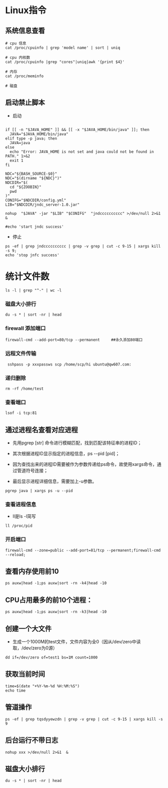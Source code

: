 # Linux指令

## 系统信息查看
```
# cpu 信息
cat /proc/cpuinfo | grep 'model name' | sort | uniq

# cpu 内核数
cat /proc/cpuinfo |grep "cores"|uniq|awk '{print $4}'

# 内存
cat /proc/meminfo

# 磁盘

```

## 启动禁止脚本
* 启动
```

if [[ -n "$JAVA_HOME" ]] && [[ -x "$JAVA_HOME/bin/java" ]]; then
  JAVA="$JAVA_HOME/bin/java"
elif type -p java; then
  JAVA=java
else
  echo "Error: JAVA_HOME is not set and java could not be found in PATH." 1>&2
  exit 1
fi

NDC="${BASH_SOURCE-$0}"
NDC="$(dirname "${NDC}")"
NDCDIR="$(
  cd "${ZOOBIN}"
  pwd
)"
CONIFG="$NDCDIR/config.yml"
LIB="$NDCDIR/jndc_server-1.0.jar"

nohup  "$JAVA" -jar "$LIB" "$CONIFG"  "jndcccccccccc" >/dev/null 2>&1  &

#echo 'start jndc success'
```

* 停止
```
ps -ef | grep jndcccccccccc | grep -v grep | cut -c 9-15 | xargs kill -s 9;
echo 'stop jnfc success'
```

# 统计文件数
```
ls -l | grep "^-" | wc -l
```

### 磁盘大小排行
```
du -s * | sort -nr | head
```

### firewall 添加端口
```
firewall-cmd --add-port=80/tcp --permanent     ##永久添加80端口 
```

### 远程文件传输
```
 sshpass -p xxxpassws scp /home/scp/hi ubuntu@qw607.com:
```

### 递归删除
```
rm -rf /home/test
```

### 查看端口
```
lsof -i tcp:81
```

## 通过进程名查看对应进程
* 先用pgrep [str] 命令进行模糊匹配，找到匹配该特征串的进程ID；

* 其次根据进程ID显示指定的进程信息，ps --pid [pid]；

* 因为查找出来的进程ID需要被作为参数传递给ps命令，故使用xargs命令，通过管道符号连接；

* 最后显示进程详细信息，需要加上-u参数。
```
pgrep java | xargs ps -u --pid
```


### 查看进程信息
* ll是ls -l简写
```
ll /proc/pid
```

### 开启端口
```
firewall-cmd --zone=public --add-port=81/tcp --permanent;firewall-cmd --reload;
```


## 查看内存使用前10
```
ps auxw|head -1;ps auxw|sort -rn -k4|head -10 
```

## CPU占用最多的前10个进程： 
```
ps auxw|head -1;ps auxw|sort -rn -k3|head -10 
```

## 创建一个大文件
* 生成一个1000M的test文件，文件内容为全0（因从/dev/zero中读取，/dev/zero为0源）
```
dd if=/dev/zero of=test1 bs=1M count=1000
```

## 获取当前时间
```
time=$(date "+%Y-%m-%d %H:%M:%S")
echo time
```

## 管道操作
```
ps -ef | grep tqsdyyewzdn | grep -v grep | cut -c 9-15 | xargs kill -s 9
```

## 后台运行不带日志
```
nohup xxx >/dev/null 2>&1  &

```

## 磁盘大小排行
```
du -s * | sort -nr | head
```
